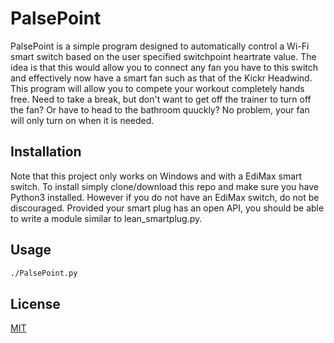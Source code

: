 # PalsePoint

PalsePoint is a simple program designed to automatically control a Wi-Fi smart switch based on the user specified switchpoint heartrate value. The idea is that this would allow you to connect any fan you have to this switch and effectively now have a smart fan such as that of the Kickr Headwind. This program will allow you to compete your workout completely hands free. Need to take a break, but don't want to get off the trainer to turn off the fan? Or have to head to the bathroom quuckly? No problem, your fan will only turn on when it is needed.

## Installation

Note that this project only works on Windows and with a EdiMax smart switch. To install simply clone/download this repo and make sure you have Python3 installed. However if you do not have an EdiMax switch, do not be discouraged. Provided your smart plug has an open API, you should be able to write a module similar to lean_smartplug.py.

## Usage
```bash
./PalsePoint.py
```

## License
[MIT](https://choosealicense.com/licenses/mit/)